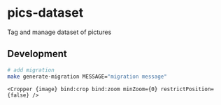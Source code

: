 # pics-dataset
Tag and manage dataset of pictures



## Development

```bash
# add migration
make generate-migration MESSAGE="migration message"
```

```svelte
<Cropper {image} bind:crop bind:zoom minZoom={0} restrictPosition={false} />
```

